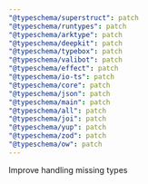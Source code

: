 ```yaml
---
"@typeschema/superstruct": patch
"@typeschema/runtypes": patch
"@typeschema/arktype": patch
"@typeschema/deepkit": patch
"@typeschema/typebox": patch
"@typeschema/valibot": patch
"@typeschema/effect": patch
"@typeschema/io-ts": patch
"@typeschema/core": patch
"@typeschema/json": patch
"@typeschema/main": patch
"@typeschema/all": patch
"@typeschema/joi": patch
"@typeschema/yup": patch
"@typeschema/zod": patch
"@typeschema/ow": patch
---
```


Improve handling missing types
